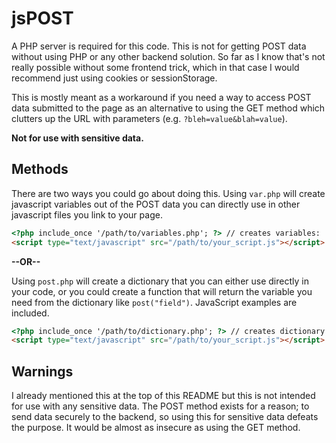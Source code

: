 # jsPOST

A PHP server is required for this code. This is not for getting POST data without using PHP or any other backend solution. So far as I know that's not really possible without some frontend trick, which in that case I would recommend just using cookies or sessionStorage.

This is mostly meant as a workaround if you need a way to access POST data submitted to the page as an alternative to using the GET method which clutters up the URL with parameters (e.g. `?bleh=value&blah=value`).

**Not for use with sensitive data.**

## Methods

There are two ways you could go about doing this. Using `var.php` will create javascript variables out of the POST data you can directly use in other javascript files you link to your page. 

```HTML
<?php include_once '/path/to/variables.php'; ?> // creates variables: 'var field = "value";'
<script type="text/javascript" src="/path/to/your_script.js"></script> // so you can use variables in your JavaScript: 'alert(field);'
```

**--OR--**

Using `post.php` will create a dictionary that you can either use directly in your code, or you could create a function that will return the variable you need from the dictionary like `post("field")`. JavaScript examples are included.

```HTML
<?php include_once '/path/to/dictionary.php'; ?> // creates dictionary: 'var postVars = {field:"Value"};'
<script type="text/javascript" src="/path/to/your_script.js"></script> // access directly postVars["field"] or use a function that returns the value post("field");
```

## Warnings

I already mentioned this at the top of this README but this is not intended for use with any sensitive data. The POST method exists for a reason; to send data securely to the backend, so using this for sensitive data defeats the purpose. It would be almost as insecure as using the GET method.

